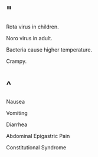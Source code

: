 # "

Rota virus in children.

Noro virus in adult.

Bacteria cause higher temperature.

Crampy.

# ^

Nausea

Vomiting

Diarrhea

Abdominal Epigastric Pain

Constitutional Syndrome

